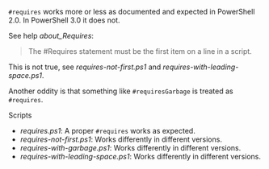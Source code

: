 
`#requires` works more or less as documented and expected in PowerShell 2.0. In
PowerShell 3.0 it does not.

See help *about_Requires*:

> The #Requires statement must be the first item on a line in a script.

This is not true, see *requires-not-first.ps1* and *requires-with-leading-space.ps1*.

Another oddity is that something like `#requiresGarbage` is treated as `#requires`.

Scripts

- *requires.ps1*: A proper `#requires` works as expected.
- *requires-not-first.ps1*: Works differently in different versions.
- *requires-with-garbage.ps1*: Works differently in different versions.
- *requires-with-leading-space.ps1*: Works differently in different versions.
